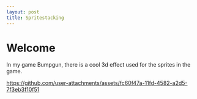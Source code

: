 ```yaml
---
layout: post
title: Spritestacking
---
```


# Welcome
In my game Bumpgun, there is a cool 3d effect used for the sprites in the game.

https://github.com/user-attachments/assets/fc60f47a-11fd-4582-a2d5-7f3eb3f10f51

